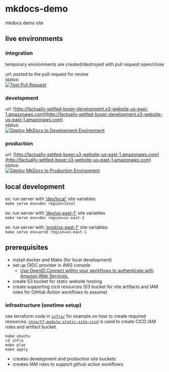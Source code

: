 # mkdocs-demo
mkdocs demo site  

## live environments
### integration
temporary environments are created/destroyed with pull request open/close  

url: posted to the pull request for review  
status:   
   [![Test Pull Request](https://github.com/ntno/mkdocs-demo/actions/workflows/test-pr.yml/badge.svg?event=pull_request)](https://github.com/ntno/mkdocs-demo/actions/workflows/test-pr.yml)

### development
url: [http://factually-settled-boxer-development.s3-website-us-east-1.amazonaws.com](http://factually-settled-boxer-development.s3-website-us-east-1.amazonaws.com)  
status:  
   [![Deploy MkDocs to Development Environment](https://github.com/ntno/mkdocs-demo/actions/workflows/dev-deploy.yml/badge.svg?branch=main)](https://github.com/ntno/mkdocs-demo/actions/workflows/dev-deploy.yml)

### production
url: [http://factually-settled-boxer.s3-website-us-east-1.amazonaws.com](http://factually-settled-boxer.s3-website-us-east-1.amazonaws.com)    
status:  
   [![Deploy MkDocs to Production Environment](https://github.com/ntno/mkdocs-demo/actions/workflows/prod-deploy.yml/badge.svg)](https://github.com/ntno/mkdocs-demo/actions/workflows/prod-deploy.yml)

## local development

ex: run server with ['dev/local'](variables.yml#L9-L12) site variables  
`make serve env=dev region=local`

ex: run server with ['dev/us-east-1'](variables.yml#L15-L17) site variables  
`make serve env=dev region=us-east-1`    

ex: run server with ['prod/us-east-1'](variables.yml#L21-L25) site variables  
`make serve env=prod region=us-east-1` 

## prerequisites
- install docker and Make (for local development)
- set up OIDC provider in AWS console
   - [Use OpenID Connect within your workflows to authenticate with Amazon Web Services.](https://docs.github.com/en/actions/deployment/security-hardening-your-deployments/configuring-openid-connect-in-amazon-web-services)  
- create S3 bucket for static website hosting 
- create supporting cicd resources (S3 bucket for site artifacts and IAM roles for GitHub Action workflows to assume)


### infrastructure (onetime setup)

see terraform code in [`infra/`](infra/) for example on how to create required resources.  [`ntno/tf-module-static-site-cicd`](https://github.com/ntno/tf-module-static-site-cicd) is used to create CICD IAM roles and artifact bucket.

```
make ubuntu
cd infra
make plan
make apply
```

- creates development and production site buckets  
- creates IAM roles to support github action workflows
